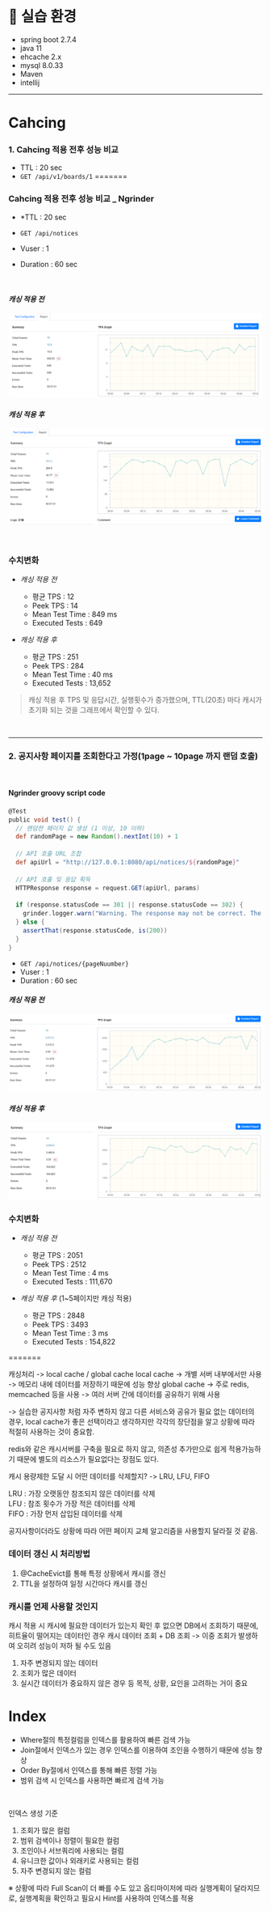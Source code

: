 
# 📖 실습 환경
* spring boot 2.7.4
* java 11
* ehcache 2.x
* mysql 8.0.33
* Maven
* intellij

---

# Cahcing

### 1. Cahcing 적용 전후 성능 비교
- TTL : 20 sec
- `GET /api/v1/boards/1`
=======
### Cahcing 적용 전후 성능 비교 _ Ngrinder
- *TTL : 20 sec
- `GET /api/notices`

- Vuser : 1
- Duration : 60 sec

<br>

#### *캐싱 적용 전*
![before_cached.png](src%2Fmain%2Fresources%2Fimages%2Fbefore_cached.png)

#### *캐싱 적용 후*
![after_cached.png](src%2Fmain%2Fresources%2Fimages%2Fafter_cached.png)

<br>

### 수치변화
- *캐싱 적용 전*
  - 평균 TPS : 12 
  - Peek TPS : 14
  - Mean Test Time : 849 ms
  - Executed Tests : 649

  
- *캐싱 적용 후*
  - 평균 TPS : 251
  - Peek TPS : 284
  - Mean Test Time : 40 ms
  - Executed Tests : 13,652


> 캐싱 적용 후 TPS 및 응답시간, 실행횟수가 증가했으며, TTL(20초) 마다 캐시가 초기화 되는 것을 그래프에서 확인할 수 있다.

<br>

---

### 2. 공지사항 페이지를 조회한다고 가정(1page ~ 10page 까지 랜덤 호출)
<br>

#### Ngrinder groovy script code

```Groovy
@Test
public void test() {
  // 랜덤한 페이지 값 생성 (1 이상, 10 이하)
  def randomPage = new Random().nextInt(10) + 1

  // API 호출 URL 조합
  def apiUrl = "http://127.0.0.1:8080/api/notices/${randomPage}"

  // API 호출 및 응답 획득
  HTTPResponse response = request.GET(apiUrl, params)

  if (response.statusCode == 301 || response.statusCode == 302) {
    grinder.logger.warn("Warning. The response may not be correct. The response code was {}.", response.statusCode)
  } else {
    assertThat(response.statusCode, is(200))
  }
}


```


- `GET /api/notices/{pageNuumber}`
- Vuser : 1
- Duration : 60 sec


#### *캐싱 적용 전*
![page_before.png](src%2Fmain%2Fresources%2Fimages%2Fpage_before.png)

#### *캐싱 적용 후*
![page_after.png](src%2Fmain%2Fresources%2Fimages%2Fpage_after.png)

### 수치변화
- *캐싱 적용 전*
  - 평균 TPS : 2051
  - Peek TPS : 2512
  - Mean Test Time : 4 ms
  - Executed Tests : 111,670

  
- *캐싱 적용 후* (1~5페이지만 캐싱 적용)
  - 평균 TPS : 2848
  - Peek TPS : 3493
  - Mean Test Time : 3 ms
  - Executed Tests : 154,822

=======
<br>

캐싱처리 -> local cache / global cache
local cache -> 개별 서버 내부에서만 사용 -> 메모리 내에 데이터를 저장하기 때문에 성능 향상
global cache -> 주로 redis, memcached 등을 사용 -> 여러 서버 간에 데이터를 공유하기 위해 사용

-> 실습한 공지사항 처럼 자주 변하지 않고 다른 서비스와 공유가 필요 없는 데이터의 경우,
local cache가 좋은 선택이라고 생각하지만 각각의 장단점을 알고 상황에 따라 적절히 사용하는 것이 중요함.

redis와 같은 캐시서버를 구축을 필요로 하지 않고, 의존성 추가만으로 쉽게 적용가능하기 때문에 별도의 리소스가 필요없다는 장점도 있다.

캐시 용량제한 도달 시 어떤 데이터를 삭제할지? -> LRU, LFU, FIFO

LRU : 가장 오랫동안 참조되지 않은 데이터를 삭제<br>
LFU : 참조 횟수가 가장 적은 데이터를 삭제<br>
FIFO : 가장 먼저 삽입된 데이터를 삭제

공지사항이더라도 상황에 따라 어떤 페이지 교체 알고리즘을 사용할지 달라질 것 같음.


### 데이터 갱신 시 처리방법
1. @CacheEvict를 통해 특정 상황에서 캐시를 갱신
2. TTL을 설정하여 일정 시간마다 캐시를 갱신


### 캐시를 언제 사용할 것인지
캐시 적용 시 캐시에 필요한 데이터가 있는지 확인 후 없으면 DB에서 조회하기 때문에,
히트율이 떨어지는 데이터인 경우 캐시 데이터 조회 + DB 조회 -> 이중 조회가 발생하여 오히려 성능이 저하 될 수도 있음

1. 자주 변경되지 않는 데이터
2. 조회가 많은 데이터
3. 실시간 데이터가 중요하지 않은 경우
등 목적, 상황, 요인을 고려하는 거이 중요



# Index
- Where절의 특정컬럼을 인덱스를 활용하여 빠른 검색 가능
- Join절에서 인덱스가 있는 경우 인덱스를 이용하여 조인을 수행하기 때문에 성능 향상
- Order By절에서 인덱스를 통해 빠른 정렬 가능
- 범위 검색 시 인덱스를 사용하면 빠르게 검색 가능

<br>

인덱스 생성 기준
1. 조회가 많은 컬럼
2. 범위 검색이나 정렬이 필요한 컬럼
3. 조인이나 서브쿼리에 사용되는 컬럼
4. 유니크한 값이나 외래키로 사용되는 컬럼
5. 자주 변경되지 않는 컬럼

※ 상황에 따라 Full Scan이 더 빠를 수도 있고 옵티마이저에 따라 실행계획이 달라지므로,
 실행계획을 확인하고 필요시 Hint를 사용하여 인덱스를 적용
